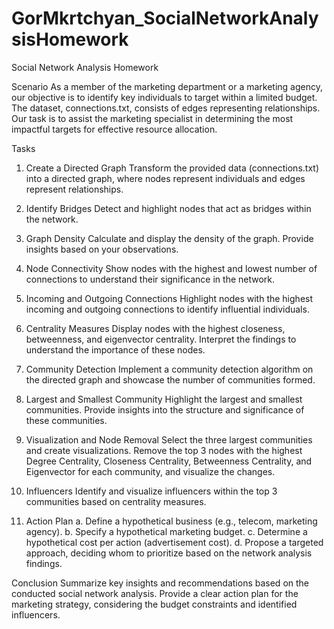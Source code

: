 # GorMkrtchyan_SocialNetworkAnalysisHomework

Social Network Analysis Homework

Scenario
As a member of the marketing department or a marketing agency, our objective is to identify key individuals to target within a limited budget. The dataset, connections.txt, consists of edges representing relationships. Our task is to assist the marketing specialist in determining the most impactful targets for effective resource allocation.

Tasks
1. Create a Directed Graph
Transform the provided data (connections.txt) into a directed graph, where nodes represent individuals and edges represent relationships.

2. Identify Bridges
Detect and highlight nodes that act as bridges within the network.

3. Graph Density
Calculate and display the density of the graph. Provide insights based on your observations.

4. Node Connectivity
Show nodes with the highest and lowest number of connections to understand their significance in the network.

5. Incoming and Outgoing Connections
Highlight nodes with the highest incoming and outgoing connections to identify influential individuals.

6. Centrality Measures
Display nodes with the highest closeness, betweenness, and eigenvector centrality. Interpret the findings to understand the importance of these nodes.

7. Community Detection
Implement a community detection algorithm on the directed graph and showcase the number of communities formed.

8. Largest and Smallest Community
Highlight the largest and smallest communities. Provide insights into the structure and significance of these communities.

9. Visualization and Node Removal
Select the three largest communities and create visualizations. Remove the top 3 nodes with the highest Degree Centrality, Closeness Centrality, Betweenness Centrality, and Eigenvector for each community, and visualize the changes.

10. Influencers
Identify and visualize influencers within the top 3 communities based on centrality measures.

11. Action Plan
a. Define a hypothetical business (e.g., telecom, marketing agency).
b. Specify a hypothetical marketing budget.
c. Determine a hypothetical cost per action (advertisement cost).
d. Propose a targeted approach, deciding whom to prioritize based on the network analysis findings.

Conclusion
Summarize key insights and recommendations based on the conducted social network analysis. Provide a clear action plan for the marketing strategy, considering the budget constraints and identified influencers.
